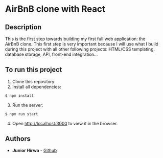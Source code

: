# AirBnB clone with React

## Description

This is the first step towards building my first full web application: the AirBnB clone. This first step is very important because I will use what I  build during this project with all other following projects: HTML/CSS templating, database storage, API, front-end integration...

##  To run this project

1. Clone this repository
2. Install all dependencies:

```sh
$ npm install
```

3. Run the server:

```sh
$ npm run start
```

4. Open [http://localhost:3000](http://localhost:3000) to view it in the browser.

##  Authors

* **Junior Hirwa** - [Github](https://github.com/HIRWA13)